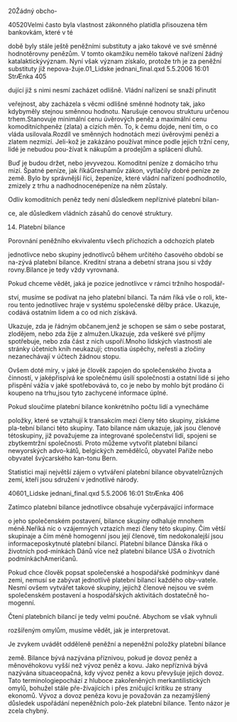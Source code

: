 
20Žádný obcho-

40520Velmi často byla vlastnost zákonného platidla přisouzena těm bankovkám, které v té

době byly stále ještě peněžními substituty a jako takové ve své směnné hodnotěrovny penězům. V tomto okamžiku nemělo takové nařízení žádný katalaktickývýznam. Nyní však význam získalo, protože trh je za peněžní substituty již nepova-žuje.01_Lidske jednani_final.qxd 5.5.2006 16:01 StrÆnka 405

dující již s nimi nesmí zacházet odlišně. Vládní nařízení se snaží přinutit

veřejnost, aby zacházela s věcmi odlišné směnné hodnoty tak, jako kdybyměly stejnou směnnou hodnotu. Narušuje cenovou strukturu určenou trhem.Stanovuje minimální cenu úvěrových peněz a maximální cenu komoditníchpeněz (zlata) a cizích měn. To, k čemu dojde, není tím, o co vláda usilovala.Rozdíl ve směnných hodnotách mezi úvěrovými penězi a zlatem nezmizí. Jeli-kož je zakázáno používat mince podle jejich tržní ceny, lidé je nebudou pou-žívat k nákupům a prodejům a splácení dluhů.

Buď je budou držet, nebo jevyvezou. Komoditní peníze z domácího trhu mizí. Špatné peníze, jak říkáGreshamův zákon, vytlačily dobré peníze ze země. Bylo by správnější říci, žepeníze, které vládní nařízení podhodnotilo, zmizely z trhu a nadhodnocenépeníze na něm zůstaly.

Odliv komoditních peněz tedy není důsledkem nepříznivé platební bilan-

ce, ale důsledkem vládních zásahů do cenové struktury.

14. Platební bilance

Porovnání peněžního ekvivalentu všech příchozích a odchozích plateb

jednotlivce nebo skupiny jednotlivců během určitého časového období se na-zývá platební bilance. Kreditní strana a debetní strana jsou si vždy rovny.Bilance je tedy vždy vyrovnaná.

Pokud chceme vědět, jaká je pozice jednotlivce v rámci tržního hospodář-

ství, musíme se podívat na jeho platební bilanci. Ta nám říká vše o roli, kte-rou tento jednotlivec hraje v systému společenské dělby práce. Ukazuje, codává ostatním lidem a co od nich získává.

Ukazuje, zda je řádným občanem,jenž je schopen se sám o sebe postarat, zlodějem, nebo zda žije z almužen.Ukazuje, zda veškeré své příjmy spotřebuje, nebo zda část z nich uspoří.Mnoho lidských vlastností ale stránky účetních knih neukazují; ctnostia úspěchy, neřesti a zločiny nezanechávají v účtech žádnou stopu.

Ovšem doté míry, v jaké je člověk zapojen do společenského života a činností, v jaképřispívá ke společnému úsilí společnosti a ostatní lidé si jeho přispění vážía v jaké spotřebovává to, co je nebo by mohlo být prodáno či koupeno na trhu,jsou tyto zachycené informace úplné.

Pokud sloučíme platební bilance konkrétního počtu lidí a vynecháme

položky, které se vztahují k transakcím mezi členy této skupiny, získáme pla-tební bilanci této skupiny. Tato bilance nám ukazuje, jak jsou členové tétoskupiny, již považujeme za integrované společenství lidí, spojeni se zbytkemtržní společnosti. Proto můžeme vytvořit platební bilanci newyorských advo-kátů, belgických zemědělců, obyvatel Paříže nebo obyvatel švýcarského kan-tonu Bern.

Statistici mají největší zájem o vytváření platební bilance obyvatelrůzných zemí, kteří jsou sdružení v jednotlivé národy.

40601_Lidske jednani_final.qxd 5.5.2006 16:01 StrÆnka 406

Zatímco platební bilance jednotlivce obsahuje vyčerpávající informace

o jeho společenském postavení, bilance skupiny odhaluje mnohem méně.Neříká nic o vzájemných vztazích mezi členy této skupiny. Čím větší skupinaje a čím méně homogenní jsou její členové, tím nedokonalejší jsou informaceposkytnuté platební bilancí. Platební bilance Dánska říká o životních pod-mínkách Dánů více než platební bilance USA o životních podmínkáchAmeričanů.

Pokud chce člověk popsat společenské a hospodářské podmínkyv dané zemi, nemusí se zabývat jednotlivě platební bilancí každého oby-vatele. Nesmí ovšem vytvářet takové skupiny, jejichž členové nejsou ve svém společenském postavení a hospodářských aktivitách dostatečně ho-mogenní.

Čtení platebních bilancí je tedy velmi poučné. Abychom se však vyhnuli

rozšířeným omylům, musíme vědět, jak je interpretovat.

Je zvykem uvádět odděleně peněžní a nepeněžní položky platební bilance

země. Bilance bývá nazývána příznivou, pokud je dovoz peněz a měnovéhokovu vyšší než vývoz peněz a kovu. Jako nepříznivá bývá nazývána situaceopačná, kdy vývoz peněz a kovu převyšuje jejich dovoz. Tato terminologiepochází z hluboce zakořeněných merkantilistických omylů, bohužel stále pře-žívajících i přes zničující kritiku ze strany ekonomů. Vývoz a dovoz peněza kovu je považován za nezamýšlený důsledek uspořádání nepeněžních polo-žek platební bilance. Tento názor je zcela chybný.
